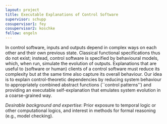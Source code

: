 ```yaml
---
layout: project
title: Executable Explanations of Control Software 
supervisor: schupp
cosupervisor1: fey
cosupervisor2: koschke
fellow: engeln
---
```

In control software, inputs and outputs depend in complex ways 
on each other and their own 
previous state. Classical functional specifications thus do not exist; instead, control software is specified by behavioural models, which, when run, 
simulate the evolution of outputs. Explanations that are useful to (software or human) clients of a control software must reduce its complexity but at the same time 
also 
capture its overall behaviour. Our idea is to explain control-theoretic dependencies by reducing system behaviour to appropriately combined abstract functions (``control patterns'') and providing an executable self-explanation that emulates system evolution in a coarse-grained way. 

<em>Desirable background and expertise</em>:
Prior exposure to temporal logic or other computational logics, and interest in methods for formal reasoning (e.g., model checking).
